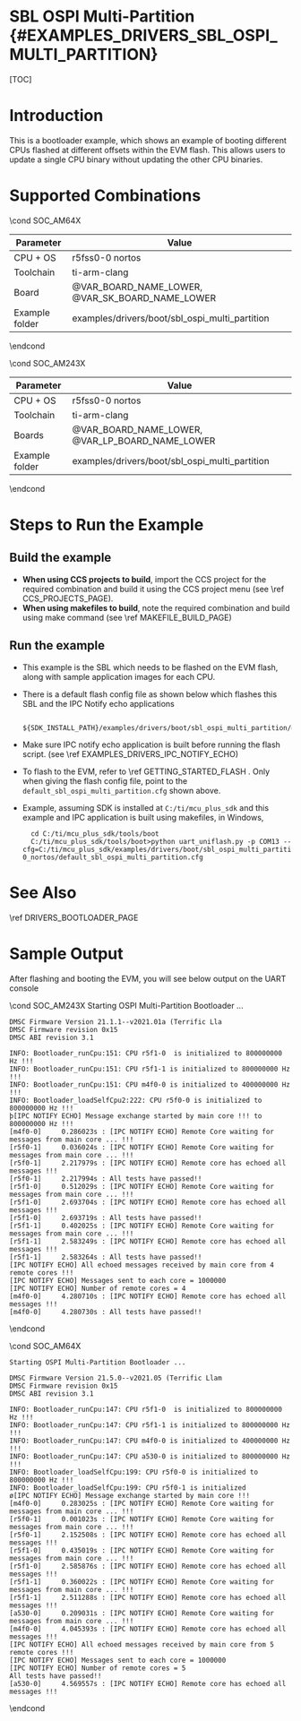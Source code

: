 # SBL OSPI Multi-Partition {#EXAMPLES_DRIVERS_SBL_OSPI_MULTI_PARTITION}

[TOC]

# Introduction

This is a bootloader example, which shows an example of booting different CPUs flashed
at different offsets within the EVM flash.
This allows users to update a single CPU binary without updating the other CPU binaries.

# Supported Combinations

\cond SOC_AM64X

 Parameter      | Value
 ---------------|-----------
 CPU + OS       | r5fss0-0 nortos
 Toolchain      | ti-arm-clang
 Board          | @VAR_BOARD_NAME_LOWER, @VAR_SK_BOARD_NAME_LOWER
 Example folder | examples/drivers/boot/sbl_ospi_multi_partition

\endcond

\cond SOC_AM243X

 Parameter      | Value
 ---------------|-----------
 CPU + OS       | r5fss0-0 nortos
 Toolchain      | ti-arm-clang
 Boards         | @VAR_BOARD_NAME_LOWER, @VAR_LP_BOARD_NAME_LOWER
 Example folder | examples/drivers/boot/sbl_ospi_multi_partition

\endcond

# Steps to Run the Example

## Build the example

- **When using CCS projects to build**, import the CCS project for the required combination
  and build it using the CCS project menu (see \ref CCS_PROJECTS_PAGE).
- **When using makefiles to build**, note the required combination and build using
  make command (see \ref MAKEFILE_BUILD_PAGE)

## Run the example

- This example is the SBL which needs to be flashed on the EVM flash, along with sample application images for each CPU.
- There is a default flash config file as shown below which flashes this SBL and the IPC Notify echo applications

        ${SDK_INSTALL_PATH}/examples/drivers/boot/sbl_ospi_multi_partition/@VAR_BOARD_NAME_LOWER/{cpu}_{os}/default_sbl_ospi_multi_partition.cfg

- Make sure IPC notify echo application is built before running the flash script. (see \ref EXAMPLES_DRIVERS_IPC_NOTIFY_ECHO)

- To flash to the EVM, refer to \ref GETTING_STARTED_FLASH . Only when giving the flash config file, point to the `default_sbl_ospi_multi_partition.cfg` shown above.

- Example, assuming SDK is installed at `C:/ti/mcu_plus_sdk` and this example and IPC application is built using makefiles, in Windows,

        cd C:/ti/mcu_plus_sdk/tools/boot
        C:/ti/mcu_plus_sdk/tools/boot>python uart_uniflash.py -p COM13 --cfg=C:/ti/mcu_plus_sdk/examples/drivers/boot/sbl_ospi_multi_partition/@VAR_BOARD_NAME_LOWER/r5fss0-0_nortos/default_sbl_ospi_multi_partition.cfg

# See Also

\ref DRIVERS_BOOTLOADER_PAGE

# Sample Output

After flashing and booting the EVM, you will see below output on the UART console

\cond SOC_AM243X
    Starting OSPI Multi-Partition Bootloader ...

    DMSC Firmware Version 21.1.1--v2021.01a (Terrific Lla
    DMSC Firmware revision 0x15
    DMSC ABI revision 3.1

    INFO: Bootloader_runCpu:151: CPU r5f1-0  is initialized to 800000000 Hz !!!
    INFO: Bootloader_runCpu:151: CPU r5f1-1 is initialized to 800000000 Hz !!!
    INFO: Bootloader_runCpu:151: CPU m4f0-0 is initialized to 400000000 Hz !!!
    INFO: Bootloader_loadSelfCpu2:222: CPU r5f0-0 is initialized to 800000000 Hz !!!
    þ[IPC NOTIFY ECHO] Message exchange started by main core !!! to 800000000 Hz !!!
    [m4f0-0]     0.286023s : [IPC NOTIFY ECHO] Remote Core waiting for messages from main core ... !!!
    [r5f0-1]     0.036024s : [IPC NOTIFY ECHO] Remote Core waiting for messages from main core ... !!!
    [r5f0-1]     2.217979s : [IPC NOTIFY ECHO] Remote core has echoed all messages !!!
    [r5f0-1]     2.217994s : All tests have passed!!
    [r5f1-0]     0.512029s : [IPC NOTIFY ECHO] Remote Core waiting for messages from main core ... !!!
    [r5f1-0]     2.693704s : [IPC NOTIFY ECHO] Remote core has echoed all messages !!!
    [r5f1-0]     2.693719s : All tests have passed!!
    [r5f1-1]     0.402025s : [IPC NOTIFY ECHO] Remote Core waiting for messages from main core ... !!!
    [r5f1-1]     2.583249s : [IPC NOTIFY ECHO] Remote core has echoed all messages !!!
    [r5f1-1]     2.583264s : All tests have passed!!
    [IPC NOTIFY ECHO] All echoed messages received by main core from 4 remote cores !!!
    [IPC NOTIFY ECHO] Messages sent to each core = 1000000
    [IPC NOTIFY ECHO] Number of remote cores = 4
    [m4f0-0]     4.280710s : [IPC NOTIFY ECHO] Remote core has echoed all messages !!!
    [m4f0-0]     4.280730s : All tests have passed!!
\endcond

\cond SOC_AM64X

    Starting OSPI Multi-Partition Bootloader ...

    DMSC Firmware Version 21.5.0--v2021.05 (Terrific Llam
    DMSC Firmware revision 0x15
    DMSC ABI revision 3.1

    INFO: Bootloader_runCpu:147: CPU r5f1-0  is initialized to 800000000 Hz !!!
    INFO: Bootloader_runCpu:147: CPU r5f1-1 is initialized to 800000000 Hz !!!
    INFO: Bootloader_runCpu:147: CPU m4f0-0 is initialized to 400000000 Hz !!!
    INFO: Bootloader_runCpu:147: CPU a530-0 is initialized to 800000000 Hz !!!
    INFO: Bootloader_loadSelfCpu:199: CPU r5f0-0 is initialized to 800000000 Hz !!!
    INFO: Bootloader_loadSelfCpu:199: CPU r5f0-1 is initialized
    ø[IPC NOTIFY ECHO] Message exchange started by main core !!!
    [m4f0-0]     0.283025s : [IPC NOTIFY ECHO] Remote Core waiting for messages from main core ... !!!
    [r5f0-1]     0.001023s : [IPC NOTIFY ECHO] Remote Core waiting for messages from main core ... !!!
    [r5f0-1]     2.152508s : [IPC NOTIFY ECHO] Remote core has echoed all messages !!!
    [r5f1-0]     0.435019s : [IPC NOTIFY ECHO] Remote Core waiting for messages from main core ... !!!
    [r5f1-0]     2.585876s : [IPC NOTIFY ECHO] Remote core has echoed all messages !!!
    [r5f1-1]     0.360022s : [IPC NOTIFY ECHO] Remote Core waiting for messages from main core ... !!!
    [r5f1-1]     2.511288s : [IPC NOTIFY ECHO] Remote core has echoed all messages !!!
    [a530-0]     0.209031s : [IPC NOTIFY ECHO] Remote Core waiting for messages from main core ... !!!
    [m4f0-0]     4.045393s : [IPC NOTIFY ECHO] Remote core has echoed all messages !!!
    [IPC NOTIFY ECHO] All echoed messages received by main core from 5 remote cores !!!
    [IPC NOTIFY ECHO] Messages sent to each core = 1000000
    [IPC NOTIFY ECHO] Number of remote cores = 5
    All tests have passed!!
    [a530-0]     4.569557s : [IPC NOTIFY ECHO] Remote core has echoed all messages !!!

\endcond
